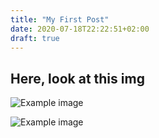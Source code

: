```yaml
---
title: "My First Post"
date: 2020-07-18T22:22:51+02:00
draft: true
---
```

## Here, look at this img
![Example image](/static/23111701.jpg)

![Example image](https://c8.alamy.com/comp/X83D1D/businessman-with-thoughts-of-suicide-X83D1D.jpg)

